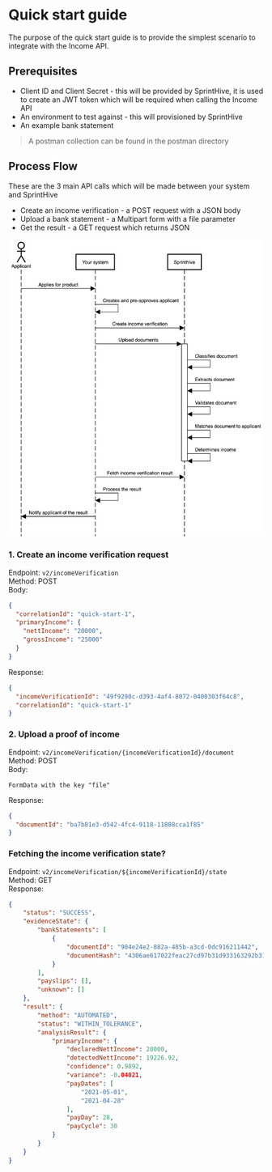 # Quick start guide

The purpose of the quick start guide is to provide the simplest scenario to integrate with the Income API.

## Prerequisites

 * Client ID and Client Secret - this will be provided by SprintHive, it is used to create an JWT token which will be required when calling the Income API
 * An environment to test against - this will provisioned by SprintHive
 * An example bank statement

> A postman collection can be found in the postman directory
                                                            
## Process Flow

These are the 3 main API calls which will be made between your system and SprintHive
* Create an income verification - a POST request with a JSON body 
* Upload a bank statement - a Multipart form with a file parameter
* Get the result - a GET request which returns JSON 

![quick-start-guid-sequence-diagram](images/quick-start-sequence-diagram-1.png)

### 1. Create an income verification request

Endpoint: ```v2/incomeVerification```  
Method: POST  
Body:
```json
{
  "correlationId": "quick-start-1",
  "primaryIncome": {
    "nettIncome": "20000",
    "grossIncome": "25000"
  }
}
```

Response:
```json
{
  "incomeVerificationId": "49f9290c-d393-4af4-8072-0400303f64c8",
  "correlationId": "quick-start-1"
}
```

### 2. Upload a proof of income

Endpoint: ```v2/incomeVerification/{incomeVerificationId}/document```  
Method: POST  
Body:
```
FormData with the key "file"
```

Response:
```json
{
  "documentId": "ba7b81e3-d542-4fc4-9118-11808cca1f85"
}
```

### Fetching the income verification state?

Endpoint: ```v2/incomeVerification/${incomeVerificationId}/state```  
Method: GET  
Response:
```json
{
    "status": "SUCCESS",
    "evidenceState": {
        "bankStatements": [
            {
                "documentId": "904e24e2-882a-485b-a3cd-0dc916211442",
                "documentHash": "4306ae617022feac27cd97b31d933163292b315c"
            }
        ],
        "payslips": [],
        "unknown": []
    },
    "result": {
        "method": "AUTOMATED",
        "status": "WITHIN_TOLERANCE",
        "analysisResult": {
            "primaryIncome": {
                "declaredNettIncome": 20000,
                "detectedNettIncome": 19226.92,
                "confidence": 0.9892,
                "variance": -0.04021,
                "payDates": [
                    "2021-05-01",
                    "2021-04-28"
                ],
                "payDay": 28,
                "payCycle": 30
            }
        }
    }
}
```
